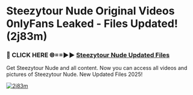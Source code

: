 # Steezytour Nude Original Videos 0nlyFans Leaked - Files Updated! (2j83m)

<h3>🔴 CLICK HERE 🌐==►► <a href="https://tinyurl.com/yrmya6cz" rel="nofollow">Steezytour Nude Updated Files</a></h3>

Get Steezytour Nude and all content. Now you can access all videos and pictures of Steezytour Nude. New Updated Files 2025!

[![2j83m](https://i.imgur.com/FMdXYCs.gif)](https://tinyurl.com/yrmya6cz)
